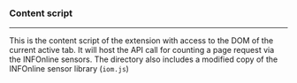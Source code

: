 ### Content script

---

This is the content script of the extension with access to the DOM of the current active tab. It will host the API call for counting a page request via the INFOnline sensors. The directory also includes a modified copy of the INFOnline sensor library (`iom.js`)
